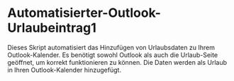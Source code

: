 # Automatisierter-Outlook-Urlaubeintrag1

Dieses Skript automatisiert das Hinzufügen von Urlaubsdaten zu Ihrem Outlook-Kalender. Es benötigt sowohl Outlook als auch die Urlaub-Seite geöffnet, um korrekt funktionieren zu können. Die Daten werden als Urlaub in Ihren Outlook-Kalender hinzugefügt.
